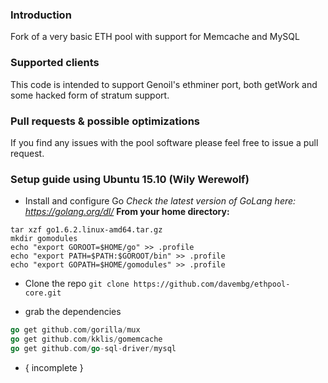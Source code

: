 ### Introduction
Fork of a very basic ETH pool with support for Memcache and MySQL

### Supported clients
This code is intended to support Genoil's ethminer port, both getWork and some hacked form of stratum support.

### Pull requests & possible optimizations
If you find any issues with the pool software please feel free to issue a pull request.

### Setup guide using Ubuntu 15.10 (Wily Werewolf)
* Install and configure Go
*Check the latest version of GoLang here: https://golang.org/dl/*
**From your home directory:**
```curl -O https://storage.googleapis.com/golang/go1.6.2.linux-amd64.tar.gz
tar xzf go1.6.2.linux-amd64.tar.gz
mkdir gomodules
echo "export GOROOT=$HOME/go" >> .profile
echo "export PATH=$PATH:$GOROOT/bin" >> .profile
echo "export GOPATH=$HOME/gomodules" >> .profile
```
* Clone the repo
`git clone https://github.com/davembg/ethpool-core.git`

* grab the dependencies
```go get github.com/ethereum/go-ethereum/common
go get github.com/gorilla/mux
go get github.com/kklis/gomemcache
go get github.com/go-sql-driver/mysql
```
* { incomplete }
